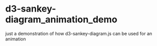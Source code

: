 # d3-sankey-diagram_animation_demo
just a demonstration of how d3-sankey-diagram.js can be used for an animation
